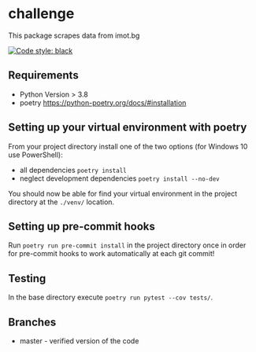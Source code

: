 # challenge

This package scrapes data from imot.bg

[![Code style: black](https://img.shields.io/badge/code%20style-black-000000.svg)](https://github.com/psf/black)

## Requirements

- Python Version > 3.8
- poetry <https://python-poetry.org/docs/#installation>

## Setting up your virtual environment with poetry

From your project directory install one of the two options (for Windows 10
use PowerShell):

- all dependencies `poetry install`
- neglect development dependencies `poetry install --no-dev`

You should now be able for find your virtual environment in the project
directory at the `./venv/` location.

## Setting up pre-commit hooks

Run `poetry run pre-commit install` in the project directory once in
order for pre-commit hooks to work automatically at each git commit!

## Testing

In the base directory execute `poetry run pytest --cov tests/`.

## Branches

- master - verified version of the code
